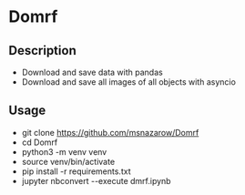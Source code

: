 # Domrf

## Description
* Download and save data with pandas
* Download and save all images of all objects with asyncio

## Usage
* git clone https://github.com/msnazarow/Domrf 
* cd Domrf
* python3 -m venv venv
* source venv/bin/activate
* pip install -r requirements.txt
* jupyter nbconvert --execute dmrf.ipynb
